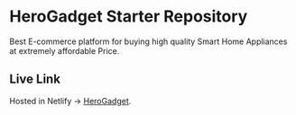 # HeroGadget Starter Repository

 Best E-commerce platform for buying high quality Smart Home Appliances at extremely affordable Price.

 ## Live Link
Hosted in Netlify -> [HeroGadget](https://joyful-mochi-2c8903.netlify.app).

